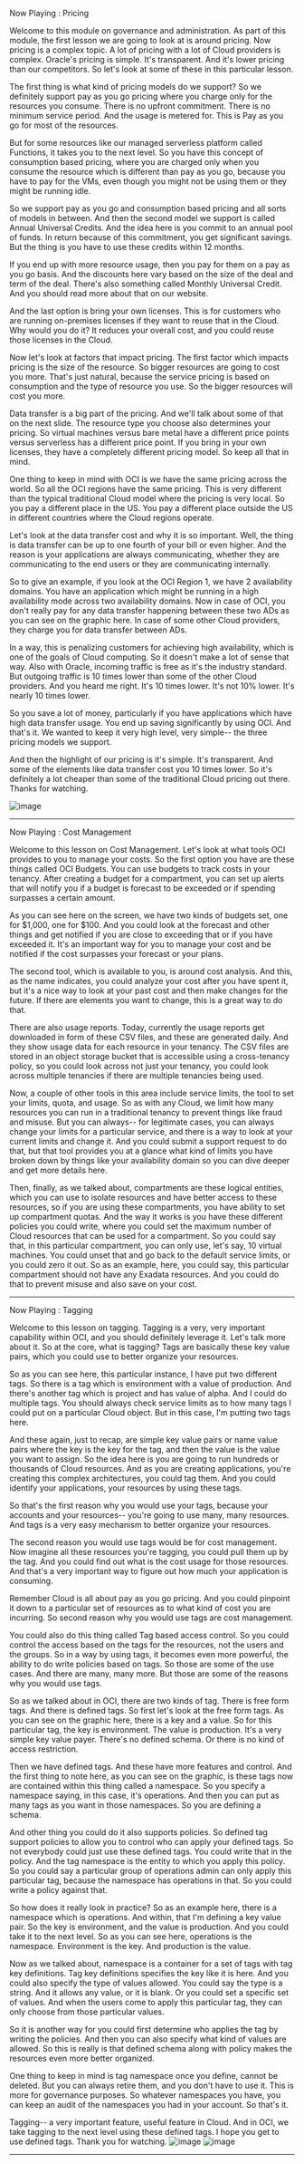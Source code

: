  Now Playing : Pricing 

 Welcome to this module on governance and administration. As part of this module, the first lesson we are going to look at is around pricing. Now pricing is a complex topic. A lot of pricing with a lot of Cloud providers is complex. Oracle's pricing is simple. It's transparent. And it's lower pricing than our competitors. So let's look at some of these in this particular lesson.

The first thing is what kind of pricing models do we support? So we definitely support pay as you go pricing where you charge only for the resources you consume. There is no upfront commitment. There is no minimum service period. And the usage is metered for. This is Pay as you go for most of the resources.

But for some resources like our managed serverless platform called Functions, it takes you to the next level. So you have this concept of consumption based pricing, where you are charged only when you consume the resource which is different than pay as you go, because you have to pay for the VMs, even though you might not be using them or they might be running idle.

So we support pay as you go and consumption based pricing and all sorts of models in between. And then the second model we support is called Annual Universal Credits. And the idea here is you commit to an annual pool of funds. In return because of this commitment, you get significant savings. But the thing is you have to use these credits within 12 months.

If you end up with more resource usage, then you pay for them on a pay as you go basis. And the discounts here vary based on the size of the deal and term of the deal. There's also something called Monthly Universal Credit. And you should read more about that on our website.

And the last option is bring your own licenses. This is for customers who are running on-premises licenses if they want to reuse that in the Cloud. Why would you do it? It reduces your overall cost, and you could reuse those licenses in the Cloud.

Now let's look at factors that impact pricing. The first factor which impacts pricing is the size of the resource. So bigger resources are going to cost you more. That's just natural, because the service pricing is based on consumption and the type of resource you use. So the bigger resources will cost you more.

Data transfer is a big part of the pricing. And we'll talk about some of that on the next slide. The resource type you choose also determines your pricing. So virtual machines versus bare metal have a different price points versus serverless has a different price point. If you bring in your own licenses, they have a completely different pricing model. So keep all that in mind.

One thing to keep in mind with OCI is we have the same pricing across the world. So all the OCI regions have the same pricing. This is very different than the typical traditional Cloud model where the pricing is very local. So you pay a different place in the US. You pay a different place outside the US in different countries where the Cloud regions operate.

Let's look at the data transfer cost and why it is so important. Well, the thing is data transfer can be up to one fourth of your bill or even higher. And the reason is your applications are always communicating, whether they are communicating to the end users or they are communicating internally.

So to give an example, if you look at the OCI Region 1, we have 2 availability domains. You have an application which might be running in a high availability mode across two availability domains. Now in case of OCI, you don't really pay for any data transfer happening between these two ADs as you can see on the graphic here. In case of some other Cloud providers, they charge you for data transfer between ADs.

In a way, this is penalizing customers for achieving high availability, which is one of the goals of Cloud computing. So it doesn't make a lot of sense that way. Also with Oracle, incoming traffic is free as it's the industry standard. But outgoing traffic is 10 times lower than some of the other Cloud providers. And you heard me right. It's 10 times lower. It's not 10% lower. It's nearly 10 times lower.

So you save a lot of money, particularly if you have applications which have high data transfer usage. You end up saving significantly by using OCI. And that's it. We wanted to keep it very high level, very simple-- the three pricing models we support.

And then the highlight of our pricing is it's simple. It's transparent. And some of the elements like data transfer cost you 10 times lower. So it's definitely a lot cheaper than some of the traditional Cloud pricing out there. Thanks for watching. 

![image](https://github.com/qriz1452/oci/assets/112246222/7313cc1c-ce25-4683-9cbe-f42bab5762df)


-------

 Now Playing : Cost Management 


Welcome to this lesson on Cost Management. Let's look at what tools OCI provides to you to manage your costs. So the first option you have are these things called OCI Budgets. You can use budgets to track costs in your tenancy. After creating a budget for a compartment, you can set up alerts that will notify you if a budget is forecast to be exceeded or if spending surpasses a certain amount.

As you can see here on the screen, we have two kinds of budgets set, one for $1,000, one for $100. And you could look at the forecast and other things and get notified if you are close to exceeding that or if you have exceeded it. It's an important way for you to manage your cost and be notified if the cost surpasses your forecast or your plans.

The second tool, which is available to you, is around cost analysis. And this, as the name indicates, you could analyze your cost after you have spent it, but it's a nice way to look at your past cost and then make changes for the future. If there are elements you want to change, this is a great way to do that.

There are also usage reports. Today, currently the usage reports get downloaded in form of these CSV files, and these are generated daily. And they show usage data for each resource in your tenancy. The CSV files are stored in an object storage bucket that is accessible using a cross-tenancy policy, so you could look across not just your tenancy, you could look across multiple tenancies if there are multiple tenancies being used.

Now, a couple of other tools in this area include service limits, the tool to set your limits, quota, and usage. So as with any Cloud, we limit how many resources you can run in a traditional tenancy to prevent things like fraud and misuse. But you can always-- for legitimate cases, you can always change your limits for a particular service, and there is a way to look at your current limits and change it. And you could submit a support request to do that, but that tool provides you at a glance what kind of limits you have broken down by things like your availability domain so you can dive deeper and get more details here.

Then, finally, as we talked about, compartments are these logical entities, which you can use to isolate resources and have better access to these resources, so if you are using these compartments, you have ability to set up compartment quotas. And the way it works is you have these different policies you could write, where you could set the maximum number of Cloud resources that can be used for a compartment. So you could say that, in this particular compartment, you can only use, let's say, 10 virtual machines. You could unset that and go back to the default service limits, or you could zero it out. So as an example, here, you could say, this particular compartment should not have any Exadata resources. And you could do that to prevent misuse and also save on your cost.



---------

 Now Playing : Tagging 

 Welcome to this lesson on tagging. Tagging is a very, very important capability within OCI, and you should definitely leverage it. Let's talk more about it. So at the core, what is tagging? Tags are basically these key value pairs, which you could use to better organize your resources.

So as you can see here, this particular instance, I have put two different tags. So there is a tag which is environment with a value of production. And there's another tag which is project and has value of alpha. And I could do multiple tags. You should always check service limits as to how many tags I could put on a particular Cloud object. But in this case, I'm putting two tags here.

And these again, just to recap, are simple key value pairs or name value pairs where the key is the key for the tag, and then the value is the value you want to assign. So the idea here is you are going to run hundreds or thousands of Cloud resources. And as you are creating applications, you're creating this complex architectures, you could tag them. And you could identify your applications, your resources by using these tags.

So that's the first reason why you would use your tags, because your accounts and your resources-- you're going to use many, many resources. And tags is a very easy mechanism to better organize your resources.

The second reason you would use tags would be for cost management. Now imagine all these resources you're tagging, you could pull them up by the tag. And you could find out what is the cost usage for those resources. And that's a very important way to figure out how much your application is consuming.

Remember Cloud is all about pay as you go pricing. And you could pinpoint it down to a particular set of resources as to what kind of cost you are incurring. So second reason why you would use tags are cost management.

You could also do this thing called Tag based access control. So you could control the access based on the tags for the resources, not the users and the groups. So in a way by using tags, it becomes even more powerful, the ability to do write policies based on tags. So those are some of the use cases. And there are many, many more. But those are some of the reasons why you would use tags.

So as we talked about in OCI, there are two kinds of tag. There is free form tags. And there is defined tags. So first let's look at the free form tags. As you can see on the graphic here, there is a key and a value. So for this particular tag, the key is environment. The value is production. It's a very simple key value payer. There's no defined schema. Or there is no kind of access restriction.

Then we have defined tags. And these have more features and control. And the first thing to note here, as you can see on the graphic, is these tags now are contained within this thing called a namespace. So you specify a namespace saying, in this case, it's operations. And then you can put as many tags as you want in those namespaces. So you are defining a schema.

And other thing you could do it also supports policies. So defined tag support policies to allow you to control who can apply your defined tags. So not everybody could just use these defined tags. You could write that in the policy. And the tag namespace is the entity to which you apply this policy. So you could say a particular group of operations admin can only apply this particular tag, because the namespace has operations in that. So you could write a policy against that.

So how does it really look in practice? So as an example here, there is a namespace which is operations. And within, that I'm defining a key value pair. So the key is environment, and the value is production. And you could take it to the next level. So as you can see here, operations is the namespace. Environment is the key. And production is the value.

Now as we talked about, namespace is a container for a set of tags with tag key definitions. Tag key definitions specifies the key like it is here. And you could also specify the type of values allowed. You could say the type is a string. And it allows any value, or it is blank. Or you could set a specific set of values. And when the users come to apply this particular tag, they can only choose from those particular values.

So it is another way for you could first determine who applies the tag by writing the policies. And then you can also specify what kind of values are allowed. So this is really is that defined schema along with policy makes the resources even more better organized.

One thing to keep in mind is tag namespace once you define, cannot be deleted. But you can always retire them, and you don't have to use it. This is more for governance purposes. So whatever namespaces you have, you can keep an audit of the namespaces you had in your account. So that's it.

Tagging-- a very important feature, useful feature in Cloud. And in OCI, we take tagging to the next level using these defined tags. I hope you get to use defined tags. Thank you for watching. 
![image](https://github.com/qriz1452/oci/assets/112246222/d236766f-f106-47ad-8eef-6593ff17f2fb)
![image](https://github.com/qriz1452/oci/assets/112246222/367dd628-5cc9-44d6-a904-1dc5e31c8821)


------------




 

